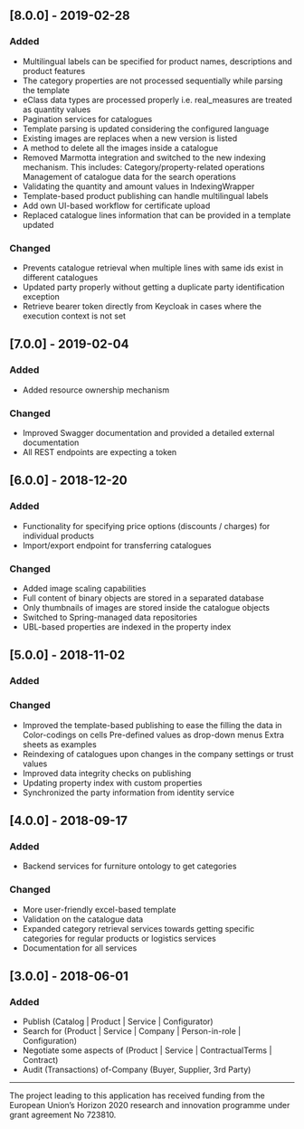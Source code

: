 

## [8.0.0] - 2019-02-28
### Added
- Multilingual labels can be specified for product names, descriptions and product features
- The category properties are not processed sequentially while parsing the template
- eClass data types are processed properly i.e. real_measures are treated as quantity values
- Pagination services for catalogues
- Template parsing is updated considering the configured language
- Existing images are replaces when a new version is listed
- A method to delete all the images inside a catalogue
- Removed Marmotta integration and switched to the new indexing mechanism. This includes:
    Category/property-related operations
    Management of catalogue data for the search operations
- Validating the quantity and amount values in IndexingWrapper
- Template-based product publishing can handle multilingual labels
- Add own UI-based workflow for certificate upload
- Replaced catalogue lines information that can be provided in a template updated

### Changed
- Prevents catalogue retrieval when multiple lines with same ids exist in different catalogues
- Updated party properly without getting a duplicate party identification exception
- Retrieve bearer token directly from Keycloak in cases where the execution context is not set

## [7.0.0] - 2019-02-04
### Added
- Added resource ownership mechanism

### Changed
- Improved Swagger documentation and provided a detailed external documentation
- All REST endpoints are expecting a token

## [6.0.0] - 2018-12-20
### Added
- Functionality for specifying price options (discounts / charges) for individual products
- Import/export endpoint for transferring catalogues

### Changed
- Added image scaling capabilities
- Full content of binary objects are stored in a separated database
- Only thumbnails of images are stored inside the catalogue objects
- Switched to Spring-managed data repositories
- UBL-based properties are indexed in the property index

## [5.0.0] - 2018-11-02
### Added

### Changed
- Improved the template-based publishing to ease the filling the data in
    Color-codings on cells
    Pre-defined values as drop-down menus
    Extra sheets as examples
- Reindexing of catalogues upon changes in the company settings or trust values
- Improved data integrity checks on publishing
- Updating property index with custom properties
- Synchronized the party information from identity service


## [4.0.0] - 2018-09-17
### Added
- Backend services for furniture ontology to get categories 

### Changed
- More user-friendly excel-based template
- Validation on the catalogue data
- Expanded category retrieval services towards getting specific categories for regular products or logistics services
- Documentation for all services

## [3.0.0] - 2018-06-01
### Added
- Publish (Catalog | Product | Service | Configurator)
- Search for (Product | Service | Company | Person-in-role | Configuration)
- Negotiate some aspects of (Product | Service | ContractualTerms | Contract)
- Audit (Transactions) of-Company (Buyer, Supplier, 3rd Party)

 ---
The project leading to this application has received funding from the European Union’s Horizon 2020 research and innovation programme under grant agreement No 723810.
